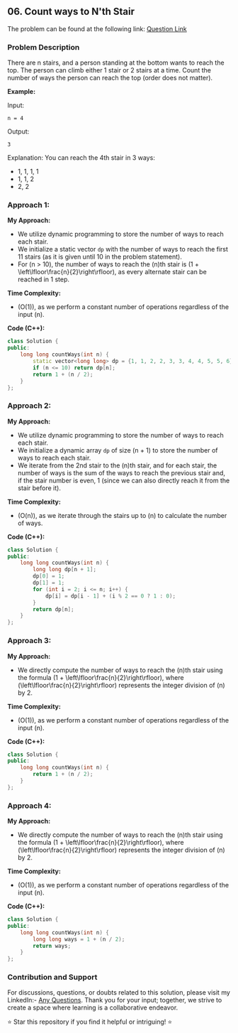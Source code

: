 ## 06. Count ways to N'th Stair

The problem can be found at the following link: [Question Link](https://www.geeksforgeeks.org/problems/count-ways-to-nth-stairorder-does-not-matter1322/1)

### Problem Description

There are n stairs, and a person standing at the bottom wants to reach the top. The person can climb either 1 stair or 2 stairs at a time. Count the number of ways the person can reach the top (order does not matter).

**Example:**

Input:
```
n = 4
```
Output:
```
3
```
Explanation: 
You can reach the 4th stair in 3 ways:
- 1, 1, 1, 1
- 1, 1, 2
- 2, 2


### Approach 1:

**My Approach:**
- We utilize dynamic programming to store the number of ways to reach each stair.
- We initialize a static vector `dp` with the number of ways to reach the first 11 stairs (as it is given until 10 in the problem statement).
- For \(n > 10\), the number of ways to reach the \(n\)th stair is \(1 + \left\lfloor\frac{n}{2}\right\rfloor\), as every alternate stair can be reached in 1 step.

**Time Complexity:** 
- \(O(1)\), as we perform a constant number of operations regardless of the input \(n\).

**Code (C++):**
```cpp
class Solution {
public:
    long long countWays(int n) {
        static vector<long long> dp = {1, 1, 2, 2, 3, 3, 4, 4, 5, 5, 6};
        if (n <= 10) return dp[n];
        return 1 + (n / 2);
    }
};
```

### Approach 2:

**My Approach:**
- We utilize dynamic programming to store the number of ways to reach each stair.
- We initialize a dynamic array `dp` of size \(n + 1\) to store the number of ways to reach each stair.
- We iterate from the 2nd stair to the \(n\)th stair, and for each stair, the number of ways is the sum of the ways to reach the previous stair and, if the stair number is even, 1 (since we can also directly reach it from the stair before it).

**Time Complexity:** 
- \(O(n)\), as we iterate through the stairs up to \(n\) to calculate the number of ways.

**Code (C++):**
```cpp
class Solution {
public:
    long long countWays(int n) {
        long long dp[n + 1];
        dp[0] = 1;
        dp[1] = 1;
        for (int i = 2; i <= n; i++) {
            dp[i] = dp[i - 1] + (i % 2 == 0 ? 1 : 0);
        }
        return dp[n];
    }
};
```

### Approach 3:

**My Approach:**
- We directly compute the number of ways to reach the \(n\)th stair using the formula \(1 + \left\lfloor\frac{n}{2}\right\rfloor\), where \(\left\lfloor\frac{n}{2}\right\rfloor\) represents the integer division of \(n\) by 2.

**Time Complexity:** 
- \(O(1)\), as we perform a constant number of operations regardless of the input \(n\).

**Code (C++):**
```cpp
class Solution {
public:
    long long countWays(int n) {
        return 1 + (n / 2);
    }
};
```

### Approach 4:

**My Approach:**
- We directly compute the number of ways to reach the \(n\)th stair using the formula \(1 + \left\lfloor\frac{n}{2}\right\rfloor\), where \(\left\lfloor\frac{n}{2}\right\rfloor\) represents the integer division of \(n\) by 2.

**Time Complexity:** 
- \(O(1)\), as we perform a constant number of operations regardless of the input \(n\).

**Code (C++):**
```cpp
class Solution {
public:
    long long countWays(int n) {
        long long ways = 1 + (n / 2);
        return ways;
    }
};
```


### Contribution and Support

For discussions, questions, or doubts related to this solution, please visit my LinkedIn:- [Any Questions](https://www.linkedin.com/in/het-patel-8b110525a/).
Thank you for your input; together, we strive to create a space where learning is a collaborative endeavor.

⭐ Star this repository if you find it helpful or intriguing! ⭐
